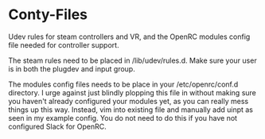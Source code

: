 # Conty-Files
Udev rules for steam controllers and VR, and the OpenRC modules config file needed for controller support.

The steam rules need to be placed in /lib/udev/rules.d.  Make sure your user is in both the plugdev and input group. 

The modules config files needs to be place in your /etc/openrc/conf.d directory.  I urge against just blindly plopping this file in without making sure you haven't already configured your modules yet, as you can really mess things up this way.  Instead, vim into existing file and manually add uinpt as seen in my example config.  You do not need to do this if you have not configured Slack for OpenRC.
